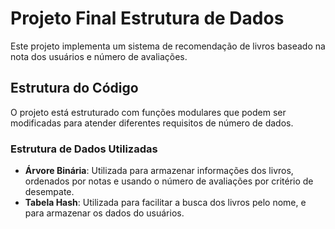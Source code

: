 # Projeto Final Estrutura de Dados

Este projeto implementa um sistema de recomendação de livros baseado na nota dos usuários e número de avaliações.

## Estrutura do Código

O projeto está estruturado com funções modulares que podem ser modificadas para atender diferentes requisitos de número de dados.

### Estrutura de Dados Utilizadas

- **Árvore Binária**: Utilizada para armazenar informações dos livros, ordenados por notas e usando o número de avaliações por critério de desempate.
- **Tabela Hash**: Utilizada para facilitar a busca dos livros pelo nome, e para armazenar os dados do usuários.
